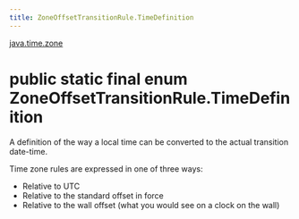 ```yaml
---
title: ZoneOffsetTransitionRule.TimeDefinition
---
```


[java.time.zone](../packages/#java.time.zone)

# public static final enum ZoneOffsetTransitionRule.TimeDefinition


A definition of the way a local time can be converted to the actual
 transition date-time.
 <p>
 Time zone rules are expressed in one of three ways:
 <ul>
 <li>Relative to UTC</li>
 <li>Relative to the standard offset in force</li>
 <li>Relative to the wall offset (what you would see on a clock on the wall)</li>
 </ul>